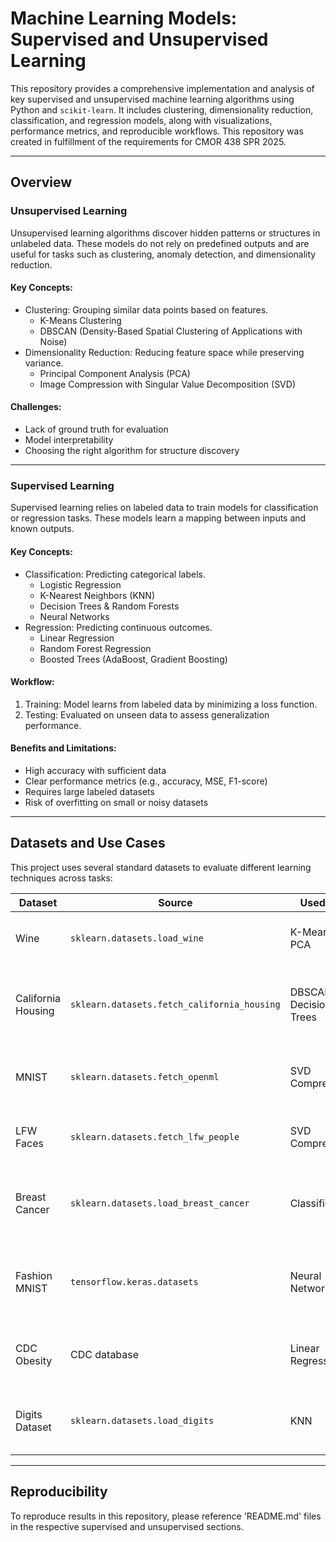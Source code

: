 # Machine Learning Models: Supervised and Unsupervised Learning

This repository provides a comprehensive implementation and analysis of key supervised and unsupervised machine learning algorithms using Python and `scikit-learn`. It includes clustering, dimensionality reduction, classification, and regression models, along with visualizations, performance metrics, and reproducible workflows. This repository was created in fulfillment of the requirements for CMOR 438 SPR 2025.

---

## Overview

### Unsupervised Learning

Unsupervised learning algorithms discover hidden patterns or structures in unlabeled data. These models do not rely on predefined outputs and are useful for tasks such as clustering, anomaly detection, and dimensionality reduction.

#### Key Concepts:
- Clustering: Grouping similar data points based on features.
  - K-Means Clustering
  - DBSCAN (Density-Based Spatial Clustering of Applications with Noise)
- Dimensionality Reduction: Reducing feature space while preserving variance.
  - Principal Component Analysis (PCA)
  - Image Compression with Singular Value Decomposition (SVD)

#### Challenges:
- Lack of ground truth for evaluation
- Model interpretability
- Choosing the right algorithm for structure discovery

---

### Supervised Learning

Supervised learning relies on labeled data to train models for classification or regression tasks. These models learn a mapping between inputs and known outputs.

#### Key Concepts:
- Classification: Predicting categorical labels.
  - Logistic Regression
  - K-Nearest Neighbors (KNN)
  - Decision Trees & Random Forests
  - Neural Networks
- Regression: Predicting continuous outcomes.
  - Linear Regression
  - Random Forest Regression
  - Boosted Trees (AdaBoost, Gradient Boosting)

#### Workflow:
1. Training: Model learns from labeled data by minimizing a loss function.
2. Testing: Evaluated on unseen data to assess generalization performance.

#### Benefits and Limitations:
- High accuracy with sufficient data
- Clear performance metrics (e.g., accuracy, MSE, F1-score)
- Requires large labeled datasets
- Risk of overfitting on small or noisy datasets

---

## Datasets and Use Cases

This project uses several standard datasets to evaluate different learning techniques across tasks:

| Dataset | Source | Used For | Description |
|--------|--------|----------|-------------|
| Wine | `sklearn.datasets.load_wine` | K-Means, PCA | 13 chemical properties of wine from 3 cultivars |
| California Housing | `sklearn.datasets.fetch_california_housing` | DBSCAN, Decision Trees | Housing prices and socio-economic data across California |
| MNIST | `sklearn.datasets.fetch_openml` | SVD Compression | 28×28 grayscale digit images for visual compression |
| LFW Faces | `sklearn.datasets.fetch_lfw_people` | SVD Compression | Grayscale face images of public figures |
| Breast Cancer | `sklearn.datasets.load_breast_cancer` | Classification | Tumor features used to classify benign vs. malignant |
| Fashion MNIST | `tensorflow.keras.datasets` | Neural Networks | 28×28 grayscale images of clothing for image classification |
| CDC Obesity | CDC database | Linear Regression | Physical activity and obesity rates across U.S. states |
| Digits Dataset | `sklearn.datasets.load_digits` | KNN | 8×8 grayscale digit images used for classification |

---

## Reproducibility

To reproduce results in this repository, please reference 'README.md' files in the respective supervised and unsupervised sections.
